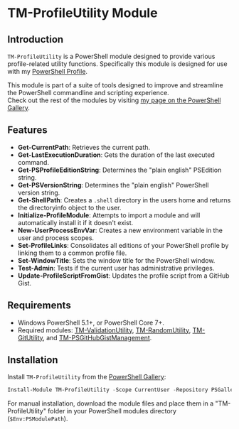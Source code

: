# TM-ProfileUtility Module

## Introduction
`TM-ProfileUtility` is a PowerShell module designed to provide various profile-related utility functions. 
Specifically this module is designed for use with my [PowerShell Profile](https://gist.github.com/tsmarvin/3ec5df59e030886a9f81a693ba01f785).  

This module is part of a suite of tools designed to improve and streamline the PowerShell commandline and scripting experience.  
Check out the rest of the modules by visiting [my page on the PowerShell Gallery](https://www.powershellgallery.com/profiles/tmarvin).  

## Features
- **Get-CurrentPath**: Retrieves the current path.
- **Get-LastExecutionDuration**: Gets the duration of the last executed command.
- **Get-PSProfileEditionString**: Determines the "plain english" PSEdition string.
- **Get-PSVersionString**: Determines the "plain english" PowerShell version string.
- **Get-ShellPath**: Creates a `.shell` directory in the users home and returns the directoryinfo object to the user.
- **Initialize-ProfileModule**: Attempts to import a module and will automatically install it if it doesn't exist.
- **New-UserProcessEnvVar**: Creates a new environment variable in the user and process scopes.
- **Set-ProfileLinks**: Consolidates all editions of your PowerShell profile by linking them to a common profile file.
- **Set-WindowTitle**: Sets the window title for the PowerShell window.
- **Test-Admin**: Tests if the current user has administrative privileges.
- **Update-ProfileScriptFromGist**: Updates the profile script from a GitHub Gist.

## Requirements
- Windows PowerShell 5.1+, or PowerShell Core 7+.
- Required modules: [TM-ValidationUtility](https://www.powershellgallery.com/packages/TM-ValidationUtility), [TM-RandomUtility](https://www.powershellgallery.com/packages/TM-RandomUtility), [TM-GitUtility](https://www.powershellgallery.com/packages/TM-GitUtility), and [TM-PSGitHubGistManagement](https://www.powershellgallery.com/packages/TM-PSGitHubGistManagement).

## Installation
Install `TM-ProfileUtility` from the [PowerShell Gallery](https://www.powershellgallery.com/packages/TM-ProfileUtility):
```powershell
Install-Module TM-ProfileUtility -Scope CurrentUser -Repository PSGallery
```

For manual installation, download the module files and place them in a "TM-ProfileUtility" folder in your PowerShell modules directory (`$Env:PSModulePath`).
